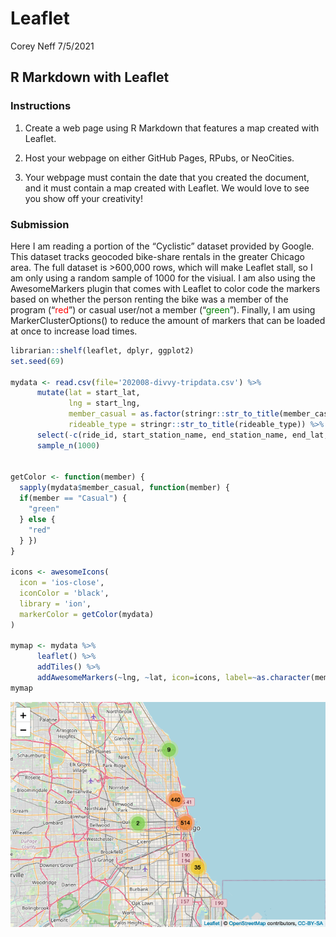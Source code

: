 Leaflet
================
Corey Neff
7/5/2021

## R Markdown with Leaflet

### Instructions

1.  Create a web page using R Markdown that features a map created with
    Leaflet.

2.  Host your webpage on either GitHub Pages, RPubs, or NeoCities.

3.  Your webpage must contain the date that you created the document,
    and it must contain a map created with Leaflet. We would love to see
    you show off your creativity!

### Submission

Here I am reading a portion of the “Cyclistic” dataset provided by
Google. This dataset tracks geocoded bike-share rentals in the greater
Chicago area. The full dataset is &gt;600,000 rows, which will make
Leaflet stall, so I am only using a random sample of 1000 for the
visiual. I am also using the AwesomeMarkers plugin that comes with
Leaflet to color code the markers based on whether the person renting
the bike was a member of the program (“<span
style="color: red;">red</span>”) or casual user/not a member (“<span
style="color: green;">green</span>”). Finally, I am using
MarkerClusterOptions() to reduce the amount of markers that can be
loaded at once to increase load times.

``` r
librarian::shelf(leaflet, dplyr, ggplot2)
set.seed(69)

mydata <- read.csv(file='202008-divvy-tripdata.csv') %>%
      mutate(lat = start_lat,
             lng = start_lng,
             member_casual = as.factor(stringr::str_to_title(member_casual)),
             rideable_type = stringr::str_to_title(rideable_type)) %>%
      select(-c(ride_id, start_station_name, end_station_name, end_lat, end_lng, start_lat, start_lng)) %>%
      sample_n(1000)


getColor <- function(member) {
  sapply(mydata$member_casual, function(member) {
  if(member == "Casual") {
    "green"
  } else {
    "red"
  } })
}

icons <- awesomeIcons(
  icon = 'ios-close',
  iconColor = 'black',
  library = 'ion',
  markerColor = getColor(mydata)
)

mymap <- mydata %>%
      leaflet() %>%
      addTiles() %>%
      addAwesomeMarkers(~lng, ~lat, icon=icons, label=~as.character(member_casual), clusterOptions = markerClusterOptions())
mymap
```

![](Leaflet_markdown_files/figure-gfm/Data-1.png)<!-- -->
